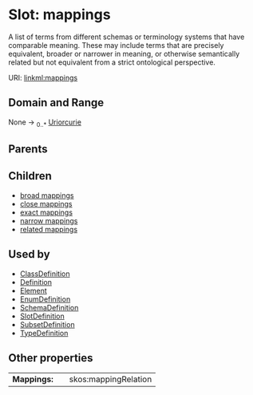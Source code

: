 
# Slot: mappings


A list of terms from different schemas or terminology systems that have comparable meaning. These may include terms that are precisely equivalent, broader or narrower in meaning, or otherwise semantically related but not equivalent from a strict ontological perspective.

URI: [linkml:mappings](https://w3id.org/linkml/mappings)


## Domain and Range

None &#8594;  <sub>0..\*</sub> [Uriorcurie](Uriorcurie.md)

## Parents


## Children

 *  [broad mappings](broad_mappings.md)
 *  [close mappings](close_mappings.md)
 *  [exact mappings](exact_mappings.md)
 *  [narrow mappings](narrow_mappings.md)
 *  [related mappings](related_mappings.md)

## Used by

 * [ClassDefinition](ClassDefinition.md)
 * [Definition](Definition.md)
 * [Element](Element.md)
 * [EnumDefinition](EnumDefinition.md)
 * [SchemaDefinition](SchemaDefinition.md)
 * [SlotDefinition](SlotDefinition.md)
 * [SubsetDefinition](SubsetDefinition.md)
 * [TypeDefinition](TypeDefinition.md)

## Other properties

|  |  |  |
| --- | --- | --- |
| **Mappings:** | | skos:mappingRelation |

